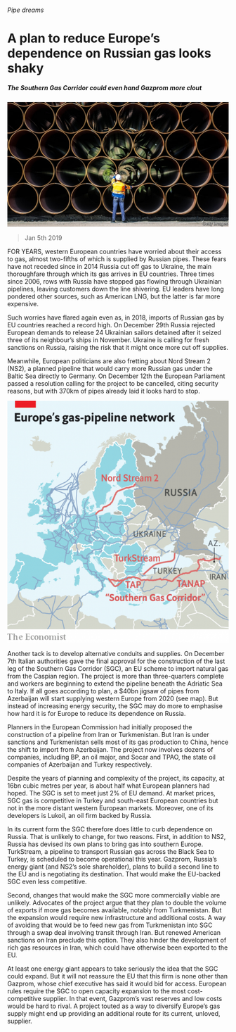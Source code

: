 ###### Pipe dreams

# A plan to reduce Europe’s dependence on Russian gas looks shaky 

##### The Southern Gas Corridor could even hand Gazprom more clout 

![image](images/20190105_wbp503.jpg) 

> Jan 5th 2019 

 

FOR YEARS, western European countries have worried about their access to gas, almost two-fifths of which is supplied by Russian pipes. These fears have not receded since in 2014 Russia cut off gas to Ukraine, the main thoroughfare through which its gas arrives in EU countries. Three times since 2006, rows with Russia have stopped gas flowing through Ukrainian pipelines, leaving customers down the line shivering. EU leaders have long pondered other sources, such as American LNG, but the latter is far more expensive. 

Such worries have flared again even as, in 2018, imports of Russian gas by EU countries reached a record high. On December 29th Russia rejected European demands to release 24 Ukrainian sailors detained after it seized three of its neighbour’s ships in November. Ukraine is calling for fresh sanctions on Russia, raising the risk that it might once more cut off supplies. 

Meanwhile, European politicians are also fretting about Nord Stream 2 (NS2), a planned pipeline that would carry more Russian gas under the Baltic Sea directly to Germany. On December 12th the European Parliament passed a resolution calling for the project to be cancelled, citing security reasons, but with 370km of pipes already laid it looks hard to stop. 

![image](images/20190105_WBM932.png) 

Another tack is to develop alternative conduits and supplies. On December 7th Italian authorities gave the final approval for the construction of the last leg of the Southern Gas Corridor (SGC), an EU scheme to import natural gas from the Caspian region. The project is more than three-quarters complete and workers are beginning to extend the pipeline beneath the Adriatic Sea to Italy. If all goes according to plan, a $40bn jigsaw of pipes from Azerbaijan will start supplying western Europe from 2020 (see map). But instead of increasing energy security, the SGC may do more to emphasise how hard it is for Europe to reduce its dependence on Russia. 

Planners in the European Commission had initially proposed the construction of a pipeline from Iran or Turkmenistan. But Iran is under sanctions and Turkmenistan sells most of its gas production to China, hence the shift to import from Azerbaijan. The project now involves dozens of companies, including BP, an oil major, and Socar and TPAO, the state oil companies of Azerbaijan and Turkey respectively. 

Despite the years of planning and complexity of the project, its capacity, at 16bn cubic metres per year, is about half what European planners had hoped. The SGC is set to meet just 2% of EU demand. At market prices, SGC gas is competitive in Turkey and south-east European countries but not in the more distant western European markets. Moreover, one of its developers is Lukoil, an oil firm backed by Russia. 

In its current form the SGC therefore does little to curb dependence on Russia. That is unlikely to change, for two reasons. First, in addition to NS2, Russia has devised its own plans to bring gas into southern Europe. TurkStream, a pipeline to transport Russian gas across the Black Sea to Turkey, is scheduled to become operational this year. Gazprom, Russia’s energy giant (and NS2’s sole shareholder), plans to build a second line to the EU and is negotiating its destination. That would make the EU-backed SGC even less competitive. 

Second, changes that would make the SGC more commercially viable are unlikely. Advocates of the project argue that they plan to double the volume of exports if more gas becomes available, notably from Turkmenistan. But the expansion would require new infrastructure and additional costs. A way of avoiding that would be to feed new gas from Turkmenistan into SGC through a swap deal involving transit through Iran. But renewed American sanctions on Iran preclude this option. They also hinder the development of rich gas resources in Iran, which could have otherwise been exported to the EU. 

At least one energy giant appears to take seriously the idea that the SGC could expand. But it will not reassure the EU that this firm is none other than Gazprom, whose chief executive has said it would bid for access. European rules require the SGC to open capacity expansion to the most cost-competitive supplier. In that event, Gazprom’s vast reserves and low costs would be hard to rival. A project touted as a way to diversify Europe’s gas supply might end up providing an additional route for its current, unloved, supplier. 

